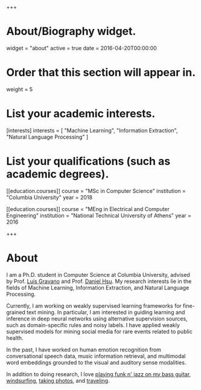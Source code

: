 +++
# About/Biography widget.
widget = "about"
active = true
date = 2016-04-20T00:00:00

# Order that this section will appear in.
weight = 5

# List your academic interests.
[interests]
  interests = [
    "Machine Learning",
    "Information Extraction",
    "Natural Language Processing"
  ]

# List your qualifications (such as academic degrees).
[[education.courses]]
  course = "MSc in Computer Science"
  institution = "Columbia University"
  year = 2018

[[education.courses]]
  course = "MEng in Electrical and Computer Engineering"
  institution = "National Technical University of Athens"
  year = 2016
 
+++

# About

I am a Ph.D. student in Computer Science at Columbia University, advised by Prof. [Luis Gravano](http://www.cs.columbia.edu/~gravano/) and Prof. [Daniel Hsu](http://www.cs.columbia.edu/~djhsu/). My research interests lie in the fields of Machine Learning, Information Extraction, and Natural Language Processing.  

Currently, I am working on weakly supervised learning frameworks for fine-grained text mining. In particular, I am interested in guiding learning and inference in deep neural networks using alternative supervision sources, such as domain-specific rules and noisy labels. I have applied weakly supervised models for mining social media for rare events related to public health. 

In the past, I have worked on human emotion recognition from conversational speech data, music information retrieval, and multimodal word embeddings grounded to the visual and auditory sense modalities. 

In addition to doing research, I love [playing funk n' jazz on my bass guitar](https://scontent-lga3-1.xx.fbcdn.net/v/t31.0-8/11807801_612207592249738_2667282179281234100_o.jpg?_nc_cat=0&oh=0b5276f53588ad859e96b5e73bbd8815&oe=5BEE2F64), [windsurfing](https://www.facebook.com/gkaramanolakis/videos/10156571653667937/), [taking photos](https://www.instagram.com/giannis.karaman/?hl=en), and [traveling](https://drive.google.com/open?id=1Hg-RXoDSAg1EN9HM81XvmO_KHM6L9q46&usp=sharing). 
